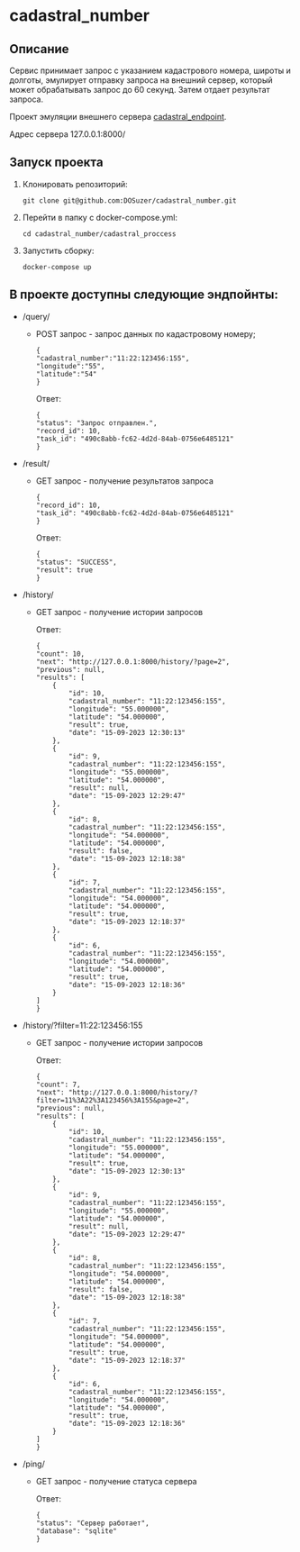 # cadastral_number
## Описание
Сервис принимает запрос с указанием кадастрового номера, широты и долготы, эмулирует отправку запроса на внешний сервер, который может обрабатывать запрос до 60 секунд. Затем отдает результат запроса.

Проект эмуляции внешнего сервера [cadastral_endpoint](https://github.com/DOSuzer/cadastral_endpoint).

Адрес сервера 127.0.0.1:8000/

## Запуск проекта
1. Клонировать репозиторий:
   ```
   git clone git@github.com:DOSuzer/cadastral_number.git
   ```
2. Перейти в папку с docker-compose.yml:
   ```
   cd cadastral_number/cadastral_proccess
   ```
   
3. Запустить сборку:
   ```
   docker-compose up
   ```


## В проекте доступны следующие эндпойнты:
+ /query/
  * POST запрос - запрос данных по кадастровому номеру;
    ```
    {
    "cadastral_number":"11:22:123456:155",
    "longitude":"55",
    "latitude":"54"
    }
    ```
    Ответ:
    ```
    {
    "status": "Запрос отправлен.",
    "record_id": 10,
    "task_id": "490c8abb-fc62-4d2d-84ab-0756e6485121"
    }
    ```
+ /result/
  * GET запрос - получение результатов запроса
    ```
    {
    "record_id": 10,
    "task_id": "490c8abb-fc62-4d2d-84ab-0756e6485121"
    }
    ```
    Ответ:
    ```
    {
    "status": "SUCCESS",
    "result": true
    }
    ```
+ /history/
  * GET запрос - получение истории запросов
    
    Ответ:
    ```
    {
    "count": 10,
    "next": "http://127.0.0.1:8000/history/?page=2",
    "previous": null,
    "results": [
        {
            "id": 10,
            "cadastral_number": "11:22:123456:155",
            "longitude": "55.000000",
            "latitude": "54.000000",
            "result": true,
            "date": "15-09-2023 12:30:13"
        },
        {
            "id": 9,
            "cadastral_number": "11:22:123456:155",
            "longitude": "55.000000",
            "latitude": "54.000000",
            "result": null,
            "date": "15-09-2023 12:29:47"
        },
        {
            "id": 8,
            "cadastral_number": "11:22:123456:155",
            "longitude": "54.000000",
            "latitude": "54.000000",
            "result": false,
            "date": "15-09-2023 12:18:38"
        },
        {
            "id": 7,
            "cadastral_number": "11:22:123456:155",
            "longitude": "54.000000",
            "latitude": "54.000000",
            "result": true,
            "date": "15-09-2023 12:18:37"
        },
        {
            "id": 6,
            "cadastral_number": "11:22:123456:155",
            "longitude": "54.000000",
            "latitude": "54.000000",
            "result": true,
            "date": "15-09-2023 12:18:36"
        }
    ]
    }
    ```

+ /history/?filter=11:22:123456:155
  * GET запрос - получение истории запросов

    Ответ:
    ```
    {
    "count": 7,
    "next": "http://127.0.0.1:8000/history/?filter=11%3A22%3A123456%3A155&page=2",
    "previous": null,
    "results": [
        {
            "id": 10,
            "cadastral_number": "11:22:123456:155",
            "longitude": "55.000000",
            "latitude": "54.000000",
            "result": true,
            "date": "15-09-2023 12:30:13"
        },
        {
            "id": 9,
            "cadastral_number": "11:22:123456:155",
            "longitude": "55.000000",
            "latitude": "54.000000",
            "result": null,
            "date": "15-09-2023 12:29:47"
        },
        {
            "id": 8,
            "cadastral_number": "11:22:123456:155",
            "longitude": "54.000000",
            "latitude": "54.000000",
            "result": false,
            "date": "15-09-2023 12:18:38"
        },
        {
            "id": 7,
            "cadastral_number": "11:22:123456:155",
            "longitude": "54.000000",
            "latitude": "54.000000",
            "result": true,
            "date": "15-09-2023 12:18:37"
        },
        {
            "id": 6,
            "cadastral_number": "11:22:123456:155",
            "longitude": "54.000000",
            "latitude": "54.000000",
            "result": true,
            "date": "15-09-2023 12:18:36"
        }
    ]
    }
    ```
    
+ /ping/
  * GET запрос - получение статуса сервера

    Ответ:
    ```
    {
    "status": "Сервер работает",
    "database": "sqlite"
    }
    ```
